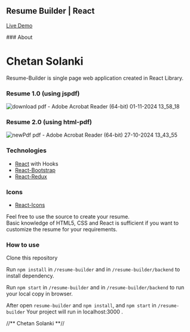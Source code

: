 ## Resume Builder | React
<p> <a href="https://resume-builder-app-react-beta.vercel.app/"> Live Demo </p> </a>
### About
<h1 <style="background-color:red;"> Chetan Solanki </h1>

Resume-Builder is single page web application created in React Library.

### Resume 1.0 (using jspdf)
![download pdf - Adobe Acrobat Reader (64-bit) 01-11-2024 13_58_18](https://github.com/user-attachments/assets/6b93e725-1449-4466-a3ab-b4ebed6e8930)


### Resume 2.0 (using html-pdf)
 ![newPdf pdf - Adobe Acrobat Reader (64-bit) 27-10-2024 13_43_55](https://github.com/user-attachments/assets/1756ecbb-9de4-4d12-b5bc-43c61425861d)


### Technologies

- [React](https://reactjs.org/) with Hooks
- [React-Bootstrap](https://react-bootstrap.github.io/)
- [React-Redux](https://react-redux.js.org/)

### Icons
- [React-Icons](https://react-icons.github.io/react-icons)

Feel free to use the source to create your resume.<br/>
Basic knowledge of HTML5, CSS and React is sufficient if you want to customize the resume for your requirements.

### How to use

Clone this repository

Run `npm install` in `/resume-builder` and in `/resume-builder/backend` to install dependency.

Run `npm start` in `/resume-builder` and in `/resume-builder/backend` to run your local copy in browser.

After open  `resume-builder` and `npm install`, and `npm start` in `/resume-builder` Your project will run in localhost:3000 .

//** Chetan Solanki  **//


